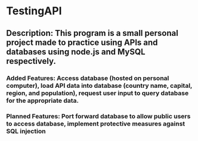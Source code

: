﻿# TestingAPI

## Description: This program is a small personal project made to practice using APIs and databases using node.js and MySQL respectively.

### Added Features: Access database (hosted on personal computer), load API data into database (country name, capital, region, and population), request user input to query database for the appropriate data.

### Planned Features: Port forward database to allow public users to access database, implement protective measures against SQL injection

